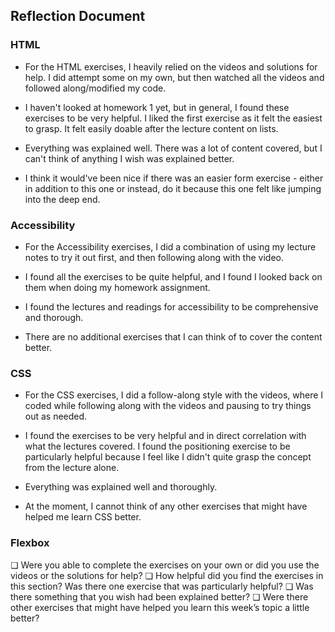 ## Reflection Document

### HTML

- For the HTML exercises, I heavily relied on the videos and solutions for help. I did attempt some on my own, but then watched all the videos and followed along/modified my code.

- I haven't looked at homework 1 yet, but in general, I found these exercises to be very helpful. I liked the first exercise as it felt the easiest to grasp. It felt easily doable after the lecture content on lists.

- Everything was explained well. There was a lot of content covered, but I can't think of anything I wish was explained better.

- I think it would've been nice if there was an easier form exercise - either in addition to this one or instead, do it because this one felt like jumping into the deep end.

### Accessibility

- For the Accessibility exercises, I did a combination of using my lecture notes to try it out first, and then following along with the video.

- I found all the exercises to be quite helpful, and I found I looked back on them when doing my homework assignment.

- I found the lectures and readings for accessibility to be comprehensive and thorough.

- There are no additional exercises that I can think of to cover the content better.

### CSS

- For the CSS exercises, I did a follow-along style with the videos, where I coded while following along with the videos and pausing to try things out as needed.

- I found the exercises to be very helpful and in direct correlation with what the lectures covered. I found the positioning exercise to be particularly helpful because I feel like I didn't quite grasp the concept from the lecture alone.

- Everything was explained well and thoroughly.

- At the moment, I cannot think of any other exercises that might have helped me learn CSS better.

### Flexbox

❏ Were you able to complete the exercises on your own or did you use the
videos or the solutions for help?
❏ How helpful did you find the exercises in this section? Was there one
exercise that was particularly helpful?
❏ Was there something that you wish had been explained better?
❏ Were there other exercises that might have helped you learn this week’s
topic a little better?
